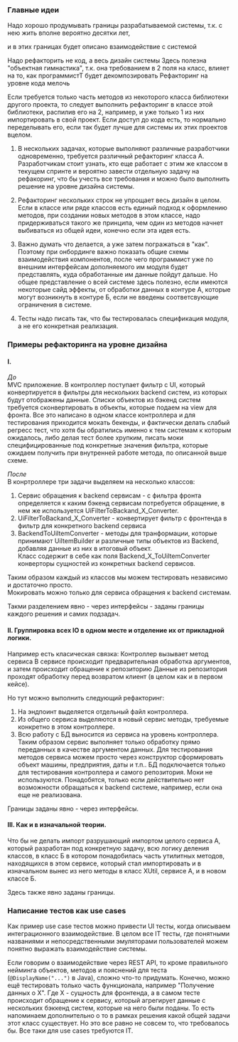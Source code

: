 ### Главные идеи

Надо хорошо продумывать границы разрабатываемой системы, т.к. с нею жить вполне вероятно десятки лет,

и в этих границах будет описано взаимодействие с системой

Надо рефакторить не код,
а весь дизайн системы
Здесь полезна "объектная гимнастика",
т.к.
она требованием в 2 поля на класс, влияет на то, как программистТ
будет декомпозировать
Рефакторинг на уровне кода мелочь

Если требуется только часть методов из некоторого класса библиотеки другого проекта,
то следует выполнить рефакторинг
в классе этой библиотеки, распилив его на 2, например,
и уже только 1 из них импортировать в свой проект.
Если доступ до кода есть,
то нормально переделывать его, если так будет лучше для системы их этих
проектов вцелом. 

1. В нескольких задачах, которые выполняют различные разработчики одновременно, 
требуется различный рефакторинг класса А.  
Разработчикам стоит узнать,
кто еще работает с этим же классом в текущем спринте и вероятно завести отдельную задачу на рефакоринг, 
что бы учесть все требования и можно было выполнить решение на уровне дизайна системы.

2. Рефакторинг нескольких строк не упрощает весь дизайн в целом.   
Если в классе или ряде классов есть единый подход к оформлению методов, при создании новых методов в этом
классе, надо придерживаться такого же принципа, чем один из методов начнет выбиваться из общей идеи,
конечно если эта идея есть.

3. Важно думать что делается, а уже затем погражаться в "как".  
Поэтому при онбординге важно показать общие схемы взаимодействия компонентов,
после чего программист уже по внешним интерфейсам дополняемого им модуля будет представлять,
куда обработанные им данные пойдут дальше. 
Но общее представление о всей системе здесь полезно, если имеются некоторые сайд 
эффекты, от обработки данных в контуре А, которые могут возникнуть 
в контуре Б, если не введены соответсвующие ограничения в системе. 

4. Тесты надо писать так, что бы тестировалась спецификация модуля,
а не его конкретная реализация. 

### Примеры рефакторинга на уровне дизайна

#### I.  
_До_  
MVC приложение.
В контроллер поступает фильтр с UI, который конвертируется в фильтры
для нескольких backend систем, из которых будут отображены данные.
Списки объектов из бэкенд систем требуется сконвертировать 
в объекты, которые подаем на view для фронта.
Все это написано в одном классе контроллера и для тестирования
приходится мокать бекенды, и фактически делать слабый регресс тест,
что хотя бы обратились именно к тем системам к которым ожидалось,
либо делая тест более хрупким, писать моки специфицированные под конкретные
значения фильтра, которые ожидаем получить при внутренней работе
метода, по описанной выше схеме.

_После_  
В конртроллере три задачи выделяем на несколько классов:
1. Сервис обращения к backend сервисам - с фильтра фронта определяется к каким бэкенд сервисам потребуется обращение, 
в нем же используется UiFilterToBackand_X_Converter.  
2. UiFilterToBackand_X_Converter - конвертирует фильтр с фронтенда в фильтр для конкретного backend сервиса  
3. BackendToUiItemConverter - методы для транформации,
которые принимают UiItemBuilder и различные типы объектов из Backend,
добавляя данные из них в итоговый объект.   
Класс содержит в себе как поля Backend_X_ToUiItemConverter конверторы сущностей из конкретных backend сервисов.  

Таким образом каждый из классов мы можем тестировать независимо и достаточно просто.  
Мокировать можно только для сервиса обращения к backend системам.

Такми разделением явно - через интерфейсы - заданы границы каждого решения и самих подзадач.



#### II. Группировка всех IO в одном месте и отделение их от прикладной логики.  

Например есть класическая связка:
Контроллер вызывает метод сервиса
В сервисе происходит предварительная обработка аргументов, и затем происходит обращение к репозиторию
Данные из репозитория проходят обработку перед возвратом клиент (в целом как и в первом кейсе).

Но тут можно выполнить следующий рефакторинг:


1. На эндпоинт выделяется отдельный файл контроллера. 
2. Из общего сервиса выделяются в новый сервис методы, требуемые конкретно в этом контроллере. 
3. Всю работу с БД выносится из сервиса на уровень контроллера. 
Таким образом сервис выполняет только обработку прямо переданных в качестве аргументом данных. 
Для тестирования методов сервиса можем просто через конструктор сформировать объект машины, предприятия, даты и т.п.. 
БД подключается только для тестирования контроллера и самого репозитория. Моки не используются. Понадобятся,
только если действительно нет возможности обращаться к backend системе, например, 
если она еще не реализована. 

Границы заданы явно - через интерфейсы.

#### III. Как и в изначальной теории.  
Что бы не делать импорт разрушающий
импортом целого сервиса А, который разработан под конкретную задачу,
всю логику деления классов, в класс Б в котором понадобилась часть утилитных методов, 
находящихся в этом сервисе, который стал импортировать и в изначальном
вынес из него методы в класс XUtil,
сервисе А, и в новом классе Б.

Здесь также явно заданы границы.


### Написание тестов как use cases
Как пример use case тестов можно привести UI тесты, когда описываем интеграционного взаимодействие. 
В целом все IT тесты, где понятными названиями и непосредственными эмуляторами пользователей можем понятно выражать взаимодействие системы. 

Если говорим о взаимодействие через REST API, то кроме правильного нейминга объектов, методов и пояснений для теста (`@DisplayName("...")` в Java), сложно что-то придумать. 
Конечно, можно ещё тестировать только часть функционала, например  "Получение данных о Х". Где Х - сущность для фронтенда, а в самом тесте происходит обращение к сервису, который агрегирует данные с нескольких бэккенд систем, которые на него были поданы. То есть напоминаем дополнительно о то в рамках решения какой общей задачи этот класс существует. 
Но это все равно не совсем то, что требовалось бы. 
Все таки для use cases требуются IT.
